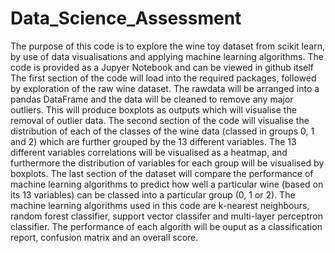 # Data_Science_Assessment
The purpose of this code is to explore the wine toy dataset from scikit learn, by use of data visualisations and applying machine learning algorithms.
The code is provided as a Jupyer Notebook and can be viewed in github itself
The first section of the code will load into the required packages, followed by exploration of the raw wine dataset. The rawdata will be arranged into a pandas DataFrame and the data will be cleaned to remove any major outliers. This will produce boxplots as outputs which will visualise the removal of outlier data.
The second section of the code will visualise the distribution of each of the classes of the wine data (classed in groups 0, 1 and 2) which are further grouped by the 13 different variables. The 13 different variables correlations will be visualised as a heatmap, and furthermore the distribution of variables for each group will be visualised by boxplots.
The last section of the dataset will compare the performance of machine learning algorithms to predict how well a particular wine (based on its 13 variables) can be classed into a particular group (0, 1 or 2). The machine learning algorithms used in this code are k-nearest neighbours, random forest classifier, support vector classifer and multi-layer perceptron classifier. The performance of each algorith will be ouput as a classification report, confusion matrix and an overall score.

